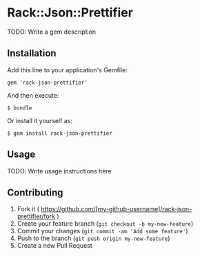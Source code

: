 # Rack::Json::Prettifier

TODO: Write a gem description

## Installation

Add this line to your application's Gemfile:

    gem 'rack-json-prettifier'

And then execute:

    $ bundle

Or install it yourself as:

    $ gem install rack-json-prettifier

## Usage

TODO: Write usage instructions here

## Contributing

1. Fork it ( https://github.com/[my-github-username]/rack-json-prettifier/fork )
2. Create your feature branch (`git checkout -b my-new-feature`)
3. Commit your changes (`git commit -am 'Add some feature'`)
4. Push to the branch (`git push origin my-new-feature`)
5. Create a new Pull Request
